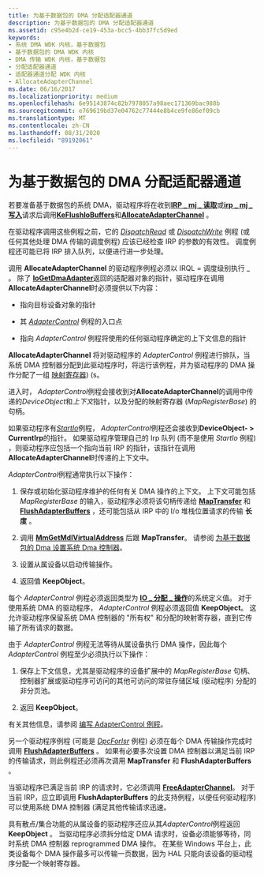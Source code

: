```yaml
---
title: 为基于数据包的 DMA 分配适配器通道
description: 为基于数据包的 DMA 分配适配器通道
ms.assetid: c95e4b2d-ce19-453a-bcc5-4bb37fc5d9ed
keywords:
- 系统 DMA WDK 内核，基于数据包
- 基于数据包的 DMA WDK 内核
- DMA 传输 WDK 内核，基于数据包
- 分配适配器通道
- 适配器通道分配 WDK 内核
- AllocateAdapterChannel
ms.date: 06/16/2017
ms.localizationpriority: medium
ms.openlocfilehash: 6e95143874c82b7978057a98aec171369bac988b
ms.sourcegitcommit: e769619bd37e04762c77444e8b4ce9fe86ef09cb
ms.translationtype: MT
ms.contentlocale: zh-CN
ms.lasthandoff: 08/31/2020
ms.locfileid: "89192061"
---
```

# <a name="allocating-an-adapter-channel-for-packet-based-dma"></a>为基于数据包的 DMA 分配适配器通道





若要准备基于数据包的系统 DMA，驱动程序将在收到[**IRP \_ mj \_ 读取**](./irp-mj-read.md)或[**irp \_ mj \_ 写入**](./irp-mj-write.md)请求后调用[**KeFlushIoBuffers**](/windows-hardware/drivers/ddi/wdm/nf-wdm-keflushiobuffers)和[**AllocateAdapterChannel**](/windows-hardware/drivers/ddi/wdm/nc-wdm-pallocate_adapter_channel) 。

在驱动程序调用这些例程之前，它的 [*DispatchRead*](/windows-hardware/drivers/ddi/wdm/nc-wdm-driver_dispatch) 或 [*DispatchWrite*](/windows-hardware/drivers/ddi/wdm/nc-wdm-driver_dispatch) 例程 (或任何其他处理 DMA 传输的调度例程) 应该已经检查 IRP 的参数的有效性。 调度例程还可能已将 IRP 排入队列，以便进行进一步处理。

调用 **AllocateAdapterChannel** 的驱动程序例程必须以 IRQL = 调度级别执行 \_ 。 除了 [**IoGetDmaAdapter**](/windows-hardware/drivers/ddi/wdm/nf-wdm-iogetdmaadapter)返回的适配器对象的指针，驱动程序在调用 **AllocateAdapterChannel**时必须提供以下内容：

-   指向目标设备对象的指针

-   其 [*AdapterControl*](/windows-hardware/drivers/ddi/wdm/nc-wdm-driver_control) 例程的入口点

-   指向 *AdapterControl* 例程将使用的任何驱动程序确定的上下文信息的指针

**AllocateAdapterChannel** 将对驱动程序的 *AdapterControl* 例程进行排队，当系统 DMA 控制器分配到此驱动程序时，将运行该例程，并为驱动程序的 DMA 操作分配了一组 [映射寄存器](map-registers.md))  (s。

进入时， *AdapterControl*例程会接收到对**AllocateAdapterChannel**的调用中传递的*DeviceObject*和*上下文*指针，以及分配的映射寄存器 (*MapRegisterBase*) 的句柄。

如果驱动程序有[*StartIo*](/windows-hardware/drivers/ddi/wdm/nc-wdm-driver_startio)例程， *AdapterControl*例程还会接收到**DeviceObject- &gt; CurrentIrp**的指针。 如果驱动程序管理自己的 Irp 队列 (而不是使用 *StartIo* 例程) ，则驱动程序应包括一个指向当前 IRP 的指针，该指针在调用 **AllocateAdapterChannel**时传递的上下文中。

*AdapterControl*例程通常执行以下操作：

1.  保存或初始化驱动程序维护的任何有关 DMA 操作的上下文。 上下文可能包括 *MapRegisterBase* 的输入，驱动程序必须将该句柄传递给 [**MapTransfer**](/windows-hardware/drivers/ddi/wdm/nc-wdm-pmap_transfer) 和 [**FlushAdapterBuffers**](/windows-hardware/drivers/ddi/wdm/nc-wdm-pflush_adapter_buffers) ，还可能包括从 IRP 中的 I/o 堆栈位置请求的传输 **长度** 。

2.  调用 [**MmGetMdlVirtualAddress**](./mm-bad-pointer.md) 后跟 **MapTransfer**。 请参阅 [为基于数据包的 Dma 设置系统 Dma 控制器](setting-up-the-system-dma-controller-for-packet-based-dma.md)。

3.  设置从属设备以启动传输操作。

4.  返回值 **KeepObject**。

每个 *AdapterControl* 例程必须返回类型为 [**IO \_ 分配 \_ 操作**](/windows-hardware/drivers/ddi/wdm/ne-wdm-_io_allocation_action)的系统定义值。 对于使用系统 DMA 的驱动程序， *AdapterControl* 例程必须返回值 **KeepObject**。 这允许驱动程序保留系统 DMA 控制器的 "所有权" 和分配的映射寄存器，直到它传输了所有请求的数据。

由于 *AdapterControl* 例程无法等待从属设备执行 DMA 操作，因此每个 *AdapterControl* 例程至少必须执行以下操作：

1.  保存上下文信息，尤其是驱动程序的设备扩展中的 *MapRegisterBase* 句柄、控制器扩展或驱动程序可访问的其他可访问的常驻存储区域 (驱动程序) 分配的非分页池。

2.  返回 **KeepObject**。

有关其他信息，请参阅 [编写 AdapterControl 例程](writing-adaptercontrol-routines.md)。

另一个驱动程序例程 (可能是 [*DpcForIsr*](/windows-hardware/drivers/ddi/wdm/nc-wdm-io_dpc_routine) 例程) 必须在每个 DMA 传输操作完成时调用 [**FlushAdapterBuffers**](/windows-hardware/drivers/ddi/wdm/nc-wdm-pflush_adapter_buffers) 。 如果有必要多次设置 DMA 控制器以满足当前 IRP 的传输请求，则此例程还必须再次调用 **MapTransfer** 和 **FlushAdapterBuffers** 。

当驱动程序已满足当前 IRP 的请求时，它必须调用 [**FreeAdapterChannel**](/windows-hardware/drivers/ddi/wdm/nc-wdm-pfree_adapter_channel)。 对于当前 IRP，应立即调用 **FlushAdapterBuffers** 的此支持例程，以便任何驱动程序) 可以使用系统 DMA 控制器 (满足其他传输请求迅速。

具有散点/集合功能的从属设备的驱动程序还应从其*AdapterControl*例程返回**KeepObject** 。 当驱动程序必须拆分给定 DMA 请求时，设备必须能够等待，同时系统 DMA 控制器 reprogrammed DMA 操作。 在某些 Windows 平台上，此类设备每个 DMA 操作最多可以传输一页数据，因为 HAL 只能向该设备的驱动程序分配一个映射寄存器。

 

